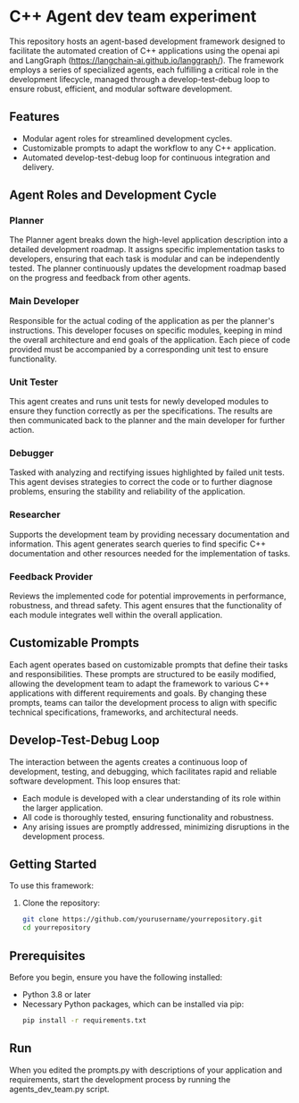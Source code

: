 # C++ Agent dev team experiment

This repository hosts an agent-based development framework designed to facilitate the automated creation of C++ applications using the openai api and LangGraph (https://langchain-ai.github.io/langgraph/). The framework employs a series of specialized agents, each fulfilling a critical role in the development lifecycle, managed through a develop-test-debug loop to ensure robust, efficient, and modular software development.

## Features

- Modular agent roles for streamlined development cycles.
- Customizable prompts to adapt the workflow to any C++ application.
- Automated develop-test-debug loop for continuous integration and delivery.

## Agent Roles and Development Cycle

### Planner
The Planner agent breaks down the high-level application description into a detailed development roadmap. It assigns specific implementation tasks to developers, ensuring that each task is modular and can be independently tested. The planner continuously updates the development roadmap based on the progress and feedback from other agents.

### Main Developer
Responsible for the actual coding of the application as per the planner's instructions. This developer focuses on specific modules, keeping in mind the overall architecture and end goals of the application. Each piece of code provided must be accompanied by a corresponding unit test to ensure functionality.

### Unit Tester
This agent creates and runs unit tests for newly developed modules to ensure they function correctly as per the specifications. The results are then communicated back to the planner and the main developer for further action.

### Debugger
Tasked with analyzing and rectifying issues highlighted by failed unit tests. This agent devises strategies to correct the code or to further diagnose problems, ensuring the stability and reliability of the application.

### Researcher
Supports the development team by providing necessary documentation and information. This agent generates search queries to find specific C++ documentation and other resources needed for the implementation of tasks.

### Feedback Provider
Reviews the implemented code for potential improvements in performance, robustness, and thread safety. This agent ensures that the functionality of each module integrates well within the overall application.

## Customizable Prompts

Each agent operates based on customizable prompts that define their tasks and responsibilities. These prompts are structured to be easily modified, allowing the development team to adapt the framework to various C++ applications with different requirements and goals. By changing these prompts, teams can tailor the development process to align with specific technical specifications, frameworks, and architectural needs.

## Develop-Test-Debug Loop

The interaction between the agents creates a continuous loop of development, testing, and debugging, which facilitates rapid and reliable software development. This loop ensures that:
- Each module is developed with a clear understanding of its role within the larger application.
- All code is thoroughly tested, ensuring functionality and robustness.
- Any arising issues are promptly addressed, minimizing disruptions in the development process.

## Getting Started

To use this framework:

1. Clone the repository:
   ```bash
   git clone https://github.com/yourusername/yourrepository.git
   cd yourrepository

## Prerequisites

Before you begin, ensure you have the following installed:
- Python 3.8 or later
- Necessary Python packages, which can be installed via pip:
  ```bash
  pip install -r requirements.txt


## Run

When you edited the prompts.py with descriptions of your application and requirements, start the development process by running the agents_dev_team.py script.

